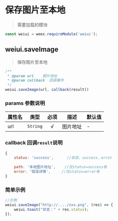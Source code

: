# 保存图片至本地

> 需要加载的模块

```js
const weiui = weex.requireModule('weiui');
```

## weiui.saveImage

> 保存图片至本地

```js
/**
 * @param url    图片地址
 * @param callback  回调事件
 */
weiui.saveImage(url, callback(result))
```

### params 参数说明

| 属性名 | 类型 | 必须 | 描述 | 默认值 |
| --- | --- | :-: | --- | --- |
| url | `String` | √ | 图片地址 | - |

### callback 回调`result`说明

```js
{
    status: 'success',      //状态，success、error
    
    path: '本地图片地址',    //仅status=success有
    error: '错误详情',     //仅status=error有
}
```

### 简单示例

```js
//示例
weiui.saveImage("http://..../xxx.png", (res) => {
    weiui.toast("状态：" + res.status);
});
```

